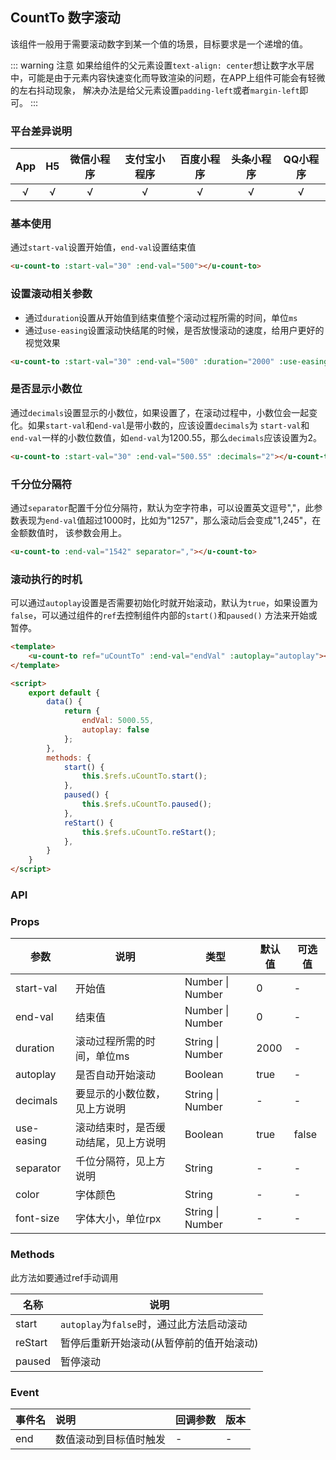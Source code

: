 ## CountTo 数字滚动
该组件一般用于需要滚动数字到某一个值的场景，目标要求是一个递增的值。

::: warning 注意
如果给组件的父元素设置`text-align: center`想让数字水平居中，可能是由于元素内容快速变化而导致渲染的问题，在APP上组件可能会有轻微的左右抖动现象，
解决办法是给父元素设置`padding-left`或者`margin-left`即可。
:::

### 平台差异说明

|App|H5|微信小程序|支付宝小程序|百度小程序|头条小程序|QQ小程序|
|:-:|:-:|:-:|:-:|:-:|:-:|:-:|
|√|√|√|√|√|√|√|

### 基本使用

通过`start-val`设置开始值，`end-val`设置结束值

```html
<u-count-to :start-val="30" :end-val="500"></u-count-to>
```

### 设置滚动相关参数

- 通过`duration`设置从开始值到结束值整个滚动过程所需的时间，单位`ms`
- 通过`use-easing`设置滚动快结尾的时候，是否放慢滚动的速度，给用户更好的视觉效果

```html
<u-count-to :start-val="30" :end-val="500" :duration="2000" :use-easing="false"></u-count-to>
```

### 是否显示小数位

通过`decimals`设置显示的小数位，如果设置了，在滚动过程中，小数位会一起变化。如果`start-val`和`end-val`是带小数的，应该设置`decimals`为
`start-val`和`end-val`一样的小数位数值，如`end-val`为1200.55，那么`decimals`应该设置为2。

```html
<u-count-to :start-val="30" :end-val="500.55" :decimals="2"></u-count-to>
```

### 千分位分隔符

通过`separator`配置千分位分隔符，默认为空字符串，可以设置英文逗号","，此参数表现为`end-val`值超过1000时，比如为"1257"，那么滚动后会变成"1,245"，在金额数值时，
该参数会用上。

```html
<u-count-to :end-val="1542" separator=","></u-count-to>
```

### 滚动执行的时机

可以通过`autoplay`设置是否需要初始化时就开始滚动，默认为`true`，如果设置为`false`，可以通过组件的`ref`去控制组件内部的`start()`和`paused()`
方法来开始或暂停。

```html
<template>
	<u-count-to ref="uCountTo" :end-val="endVal" :autoplay="autoplay"></u-count-to>
</template>

<script>
	export default {
		data() {
			return {
				endVal: 5000.55,
				autoplay: false
			};
		},
		methods: {
			start() {
				this.$refs.uCountTo.start();
			},
			paused() {
				this.$refs.uCountTo.paused();
			},
			reStart() {
				this.$refs.uCountTo.reStart();
			},
		}
	}
</script>
```

### API

### Props

| 参数          | 说明            | 类型            | 默认值             |  可选值   |
|-------------  |---------------- |---------------|------------------ |-------- |
| start-val | 开始值  | Number \| Number | 0 | - |
| end-val | 结束值 | Number \| Number  | 0 | - |
| duration | 滚动过程所需的时间，单位ms | String \| Number  | 2000 | - |
| autoplay | 是否自动开始滚动 | Boolean  | true | - |
| decimals | 要显示的小数位数，见上方说明 | String \| Number  | - | - |
| use-easing | 滚动结束时，是否缓动结尾，见上方说明 | Boolean  | true | false |
| separator | 千位分隔符，见上方说明 | String  | - | - |
| color | 字体颜色 | String  | - | - |
| font-size | 字体大小，单位rpx | String \| Number  | - | - |


### Methods

此方法如要通过ref手动调用

| 名称          | 说明            |
|-------------  |---------------- |
| start |  	`autoplay`为`false`时，通过此方法启动滚动 |
| reStart |   暂停后重新开始滚动(从暂停前的值开始滚动) |
| paused |   暂停滚动 |


### Event

|事件名|说明|回调参数|版本|
|:-|:-|:-|:-|
| end | 数值滚动到目标值时触发 | - | - |
